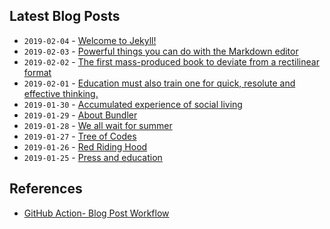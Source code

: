 ## Latest Blog Posts

<!-- BLOG-POST-LIST:START -->
* `2019-02-04` - [Welcome to Jekyll!](https://wjlee-barco.github.io/welcome-to-jekyll/)
* `2019-02-03` - [Powerful things you can do with the Markdown editor](https://wjlee-barco.github.io/powerful-things-markdown-editor/)
* `2019-02-02` - [The first mass-produced book to deviate from a rectilinear format](https://wjlee-barco.github.io/first-mass-produced/)
* `2019-02-01` - [Education must also train one for quick, resolute and effective thinking.](https://wjlee-barco.github.io/education/)
* `2019-01-30` - [Accumulated experience of social living](https://wjlee-barco.github.io/acumulated-experience/)
* `2019-01-29` - [About Bundler](https://wjlee-barco.github.io/about-bundler/)
* `2019-01-28` - [We all wait for summer](https://wjlee-barco.github.io/we-all-wait-for-summer/)
* `2019-01-27` - [Tree of Codes](https://wjlee-barco.github.io/tree-of-codes/)
* `2019-01-26` - [Red Riding Hood](https://wjlee-barco.github.io/red-riding/)
* `2019-01-25` - [Press and education](https://wjlee-barco.github.io/press-and-education/)<!-- BLOG-POST-LIST:END -->

## References
* [GitHub Action- Blog Post Workflow](https://github.com/marketplace/actions/blog-post-workflow)
